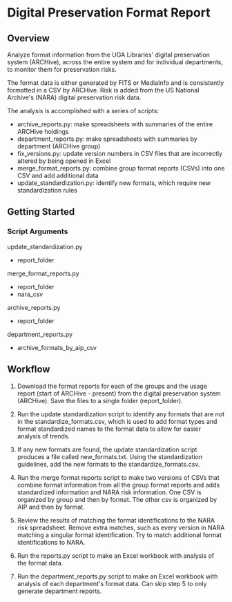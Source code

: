 # Digital Preservation Format Report

## Overview
Analyze format information from the UGA Libraries' digital preservation system (ARCHive),
across the entire system and for individual departments, to monitor them for preservation risks.

The format data is either generated by FITS or MediaInfo and is consistently formatted in a CSV by ARCHive.
Risk is added from the US National Archive's (NARA) digital preservation risk data.

The analysis is accomplished with a series of scripts:
- archive_reports.py: make spreadsheets with summaries of the entire ARCHive holdings
- department_reports.py: make spreadsheets with summaries by department (ARCHive group)
- fix_versions.py: update version numbers in CSV files that are incorrectly altered by being opened in Excel
- merge_format_reports.py: combine group format reports (CSVs) into one CSV and add additional data
- update_standardization.py: identify new formats, which require new standardization rules
 
## Getting Started

### Script Arguments

update_standardization.py 
- report_folder

merge_format_reports.py 
- report_folder 
- nara_csv

archive_reports.py
- report_folder

department_reports.py
- archive_formats_by_aip_csv

## Workflow
 
1. Download the format reports for each of the groups and the usage report (start of ARCHive - present) 
   from the digital preservation system (ARCHive). 
   Save the files to a single folder (report_folder).

 
2. Run the update standardization script to identify any formats that are not in the standardize_formats.csv, 
   which is used to add format types and format standardized names to the format data to allow 
   for easier analysis of trends.
 

3. If any new formats are found, the update standardization script produces a file called new_formats.txt. 
   Using the standardization guidelines, add the new formats to the standardize_formats.csv. 


3. Run the merge format reports script to make two versions of CSVs that combine format information 
   from all the group format reports and adds standardized information and NARA risk information. 
   One CSV is organized by group and then by format. The other csv is organized by AIP and then by format.    

 
4. Review the results of matching the format identifications to the NARA risk spreadsheet. 
   Remove extra matches, such as every version in NARA matching a singular format identification.
   Try to match additional format identifications to NARA.


5. Run the reports.py script to make an Excel workbook with analysis of the format data.


6. Run the department_reports.py script to make an Excel workbook with analysis of each department's format data.
   Can skip step 5 to only generate department reports.

       
